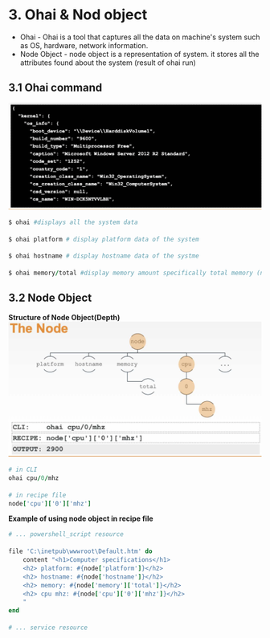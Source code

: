 # 3. Ohai & Nod object
* Ohai - Ohai is a tool that captures all the data on machine's system such as OS, hardware, network information.
* Node Object - node object is a representation of system. it stores all the attributes found about the system (result of ohai run)

## 3.1 Ohai command
![Ohai result](../Chef/iamges/ohai_result.png)

```ruby
$ ohai #displays all the system data

$ ohai platform # display platform data of the system

$ ohai hostname # display hostname data of the systme

$ ohai memory/total #display memory amount specifically total memory (node object has depth!)

```

## 3.2 Node Object
**Structure of Node Object(Depth)**
![structure of Node](../Chef/iamges/node_object.png)

```ruby
# in CLI
ohai cpu/0/mhz

# in recipe file
node['cpu']['0']['mhz']
```
**Example of using node object in recipe file**
```ruby
# ... powershell_script resource

file 'C:\inetpub\wwwroot\Default.htm' do
    content "<h1>Computer specifications</h1>
    <h2> platform: #{node['platform']}</h2>
    <h2> hostname: #{node['hostname']}</h2>
    <h2> memory: #{node['memory']['total']}</h2>
    <h2> cpu mhz: #{node['cpu']['0']['mhz']}</h2>
    "
end

# ... service resource
```



















